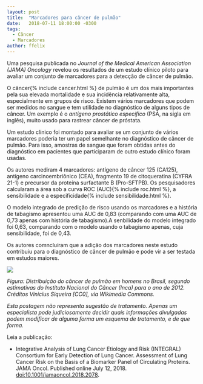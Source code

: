 ```yaml
---
layout: post
title:  "Marcadores para câncer de pulmão"
date:   2018-07-11 18:00:00 -0300
tags:
  - Câncer
  - Marcadores
author: ffelix
---
```

Uma pesquisa publicada no  _Journal of the Medical American Association (JAMA) Oncology_ revelou os resultados de um estudo clínico piloto para avaliar um conjunto de marcadores para a detecção de câncer de pulmão.  
<!--more-->

O câncer{% include cancer.html %} de pulmão é um dos mais importantes pela sua elevada mortalidade e sua incidência relativamente alta, especialmente em grupos de risco. Existem vários marcadores que podem ser medidos no sangue e tem utilidade no diagnóstico de alguns tipos de câncer. Um exemplo é o _antígeno prostático específico_ (PSA, na sigla em inglês), muito usado para rastrear câncer de próstata.

Um estudo clínico foi montado para avaliar se um conjunto de vários marcadores poderia ter um papel semelhante no diagnóstico de câncer de pulmão. Para isso, amostras de sangue que foram obtidas antes do diagnóstico em pacientes que participaram de outro estudo clínico foram usadas.

Os autores mediram 4 marcadores: antígeno de câncer 125 (CA125), antígeno carcinoembriônico (CEA), fragmento 19 de citoqueratina (CYFRA 21-1) e precursor da proteína surfactante B (Pro-SFTPB). Os pesquisadores calcularam a área sob a curva ROC (AUC){% include roc.html %}, a sensibilidade e a especificidade{% include sensibilidade.html %}.

O modelo integrado de predição de risco usando os marcadores e a história de tabagismo apresentou uma AUC de 0,83 (comparando com uma AUC de 0,73 apenas com história de tabagismo).A senbilidade do modelo integrado foi 0,63, comparando com o modelo usando o tabagismo apenas, cuja sensibilidade, foi de 0,43.

Os autores comncluíram que a adição dos marcadores neste estudo contribuiu para o diagnóstico de câncer de pulmão e pode vir a ser testada em estudos maiores.

![](https://upload.wikimedia.org/wikipedia/commons/2/20/Distribui%C3%A7%C3%A3o_c%C3%A2ncer_de_pulm%C3%A3o_Brasil.svg)

_Figura: Distribuição do câncer de pulmão em homens no Brasil, segundo estimativas do Instituto Nacional do Câncer (Inca) para o ano de 2012. Créditos Vinicius Siqueira [CC0], via Wikimedia Commons._

_Esta postagem não representa sugestão de tratamento. Apenas um especialista pode judiciosamente decidir quais informações divulgadas podem modificar de alguma forma um esquema de tratamento, e de que forma._

Leia a publicação:
- Integrative Analysis of Lung Cancer Etiology and Risk (INTEGRAL) Consortium for Early Detection of Lung Cancer. Assessment of Lung Cancer Risk on the Basis of a Biomarker Panel of Circulating Proteins. JAMA Oncol. Published online July 12, 2018. [doi:10.1001/jamaoncol.2018.2078](http://doi.org/10.1001/jamaoncol.2018.2078).

